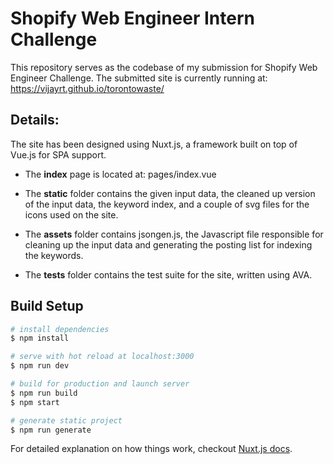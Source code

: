 # Shopify Web Engineer Intern Challenge

This repository serves as the codebase of my submission for Shopify Web Engineer Challenge. The submitted site is currently running at: https://vijayrt.github.io/torontowaste/

## Details:

 The site has been designed using Nuxt.js, a framework built on top of Vue.js for SPA support.

* The **index** page is located at: pages/index.vue

* The **static** folder contains the given input data, the cleaned up version of the input data, the keyword index, and a couple of svg files for the icons used on the site.

* The **assets** folder contains jsongen.js, the Javascript file responsible for cleaning up the input data and generating the posting list for indexing the keywords.

* The **tests** folder contains the test suite for the site, written using AVA.

## Build Setup

``` bash
# install dependencies
$ npm install

# serve with hot reload at localhost:3000
$ npm run dev

# build for production and launch server
$ npm run build
$ npm start

# generate static project
$ npm run generate
```

For detailed explanation on how things work, checkout [Nuxt.js docs](https://nuxtjs.org).
